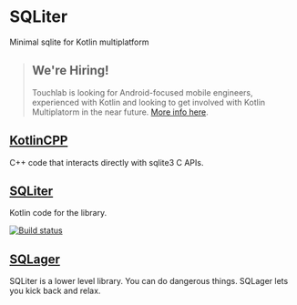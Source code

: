 # SQLiter

Minimal sqlite for Kotlin multiplatform

> ## **We're Hiring!**
>
> Touchlab is looking for Android-focused mobile engineers, experienced with Kotlin and 
> looking to get involved with Kotlin Multiplatorm in the near future. [More info here](https://on.touchlab.co/2HkwRfy).

## [KotlinCPP](KotlinCPP)

C++ code that interacts directly with sqlite3 C APIs.

## [SQLiter](SQLiter)

Kotlin code for the library.

[![Build status](https://build.appcenter.ms/v0.1/apps/bcadf5aa-f568-43fe-8c85-3dbd47e4f680/branches/master/badge)](https://appcenter.ms)

## [SQLager](SQLager)

SQLiter is a lower level library. You can do dangerous things. SQLager lets you kick back and relax.
